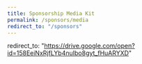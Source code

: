 ```yaml
---
title: Sponsorship Media Kit
permalink: /sponsors/media
redirect_to: "/sponsors"
---
```

redirect_to: "https://drive.google.com/open?id=158EeiNxRjfLYb4nuIbo8gyt_fHuARYXD"
